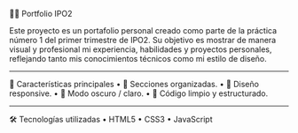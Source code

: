 🧑‍💻 Portfolio IPO2

Este proyecto es un portafolio personal creado como parte de la práctica número 1 del primer trimestre de IPO2.
Su objetivo es mostrar de manera visual y profesional mi experiencia, habilidades y proyectos personales, reflejando tanto mis conocimientos técnicos como mi estilo de diseño.

---

🚀 Características principales
	•	💼 Secciones organizadas.
	•	🎨 Diseño responsive.
	•	🌙 Modo oscuro / claro.
	•	🧠 Código limpio y estructurado.
  
---

🛠️ Tecnologías utilizadas
	•	HTML5
	•	CSS3 
	•	JavaScript

